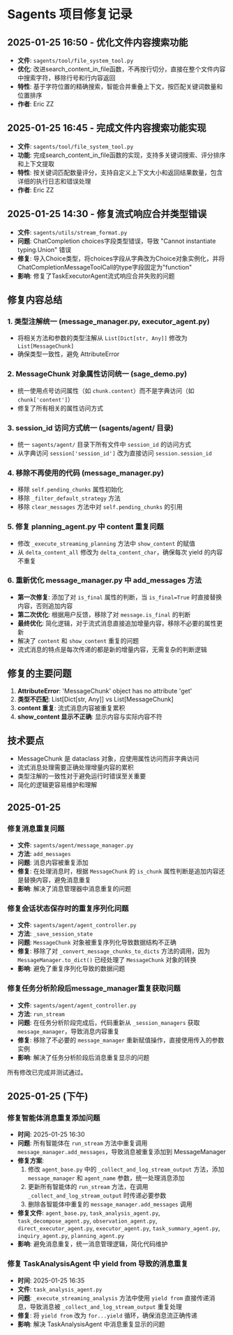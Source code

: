 # Sagents 项目修复记录

## 2025-01-25 16:50 - 优化文件内容搜索功能
- **文件**: `sagents/tool/file_system_tool.py`
- **优化**: 改进search_content_in_file函数，不再按行切分，直接在整个文件内容中搜索字符，移除行号和行内容返回
- **特性**: 基于字符位置的精确搜索，智能合并重叠上下文，按匹配关键词数量和位置排序
- **作者**: Eric ZZ

## 2025-01-25 16:45 - 完成文件内容搜索功能实现
- **文件**: `sagents/tool/file_system_tool.py`
- **功能**: 完成search_content_in_file函数的实现，支持多关键词搜索、评分排序和上下文提取
- **特性**: 按关键词匹配数量评分，支持自定义上下文大小和返回结果数量，包含详细的执行日志和错误处理
- **作者**: Eric ZZ

## 2025-01-25 14:30 - 修复流式响应合并类型错误
- **文件**: `sagents/utils/stream_format.py`
- **问题**: ChatCompletion choices字段类型错误，导致 "Cannot instantiate typing.Union" 错误
- **修复**: 导入Choice类型，将choices字段从字典改为Choice对象实例化，并将ChatCompletionMessageToolCall的type字段固定为"function"
- **影响**: 修复了TaskExecutorAgent流式响应合并失败的问题

## 修复内容总结

### 1. 类型注解统一 (message_manager.py, executor_agent.py)
- 将相关方法和参数的类型注解从 `List[Dict[str, Any]]` 修改为 `List[MessageChunk]`
- 确保类型一致性，避免 AttributeError

### 2. MessageChunk 对象属性访问统一 (sage_demo.py)
- 统一使用点号访问属性（如 `chunk.content`）而不是字典访问（如 `chunk['content']`）
- 修复了所有相关的属性访问方式

### 3. session_id 访问方式统一 (sagents/agent/ 目录)
- 统一 `sagents/agent/` 目录下所有文件中 `session_id` 的访问方式
- 从字典访问 `session['session_id']` 改为直接访问 `session.session_id`

### 4. 移除不再使用的代码 (message_manager.py)
- 移除 `self.pending_chunks` 属性初始化
- 移除 `_filter_default_strategy` 方法
- 移除 `clear_messages` 方法中对 `self.pending_chunks` 的引用

### 5. 修复 planning_agent.py 中 content 重复问题
- 修改 `_execute_streaming_planning` 方法中 `show_content` 的赋值
- 从 `delta_content_all` 修改为 `delta_content_char`，确保每次 yield 的内容不重复

### 6. 重新优化 message_manager.py 中 add_messages 方法
- **第一次修复**: 添加了对 `is_final` 属性的判断，当 `is_final=True` 时直接替换内容，否则追加内容
- **第二次优化**: 根据用户反馈，移除了对 `message.is_final` 的判断
- **最终优化**: 简化逻辑，对于流式消息直接追加增量内容，移除不必要的属性更新
- 解决了 `content` 和 `show_content` 重复的问题
- 流式消息的特点是每次传递的都是新的增量内容，无需复杂的判断逻辑

## 修复的主要问题

1. **AttributeError**: 'MessageChunk' object has no attribute 'get'
2. **类型不匹配**: List[Dict[str, Any]] vs List[MessageChunk]
3. **content 重复**: 流式消息内容被重复累积
4. **show_content 显示不正确**: 显示内容与实际内容不符

## 技术要点

- MessageChunk 是 dataclass 对象，应使用属性访问而非字典访问
- 流式消息处理需要正确处理增量内容的累积
- 类型注解的一致性对于避免运行时错误至关重要
- 简化的逻辑更容易维护和理解

## 2025-01-25

### 修复消息重复问题
- **文件**: `sagents/agent/message_manager.py`
- **方法**: `add_messages`
- **问题**: 消息内容被重复添加
- **修复**: 在处理消息时，根据 `MessageChunk` 的 `is_chunk` 属性判断是追加内容还是替换内容，避免消息重复
- **影响**: 解决了消息管理器中消息重复的问题

### 修复会话状态保存时的重复序列化问题
- **文件**: `sagents/agent/agent_controller.py`
- **方法**: `_save_session_state`
- **问题**: `MessageChunk` 对象被重复序列化导致数据结构不正确
- **修复**: 移除了对 `_convert_message_chunks_to_dicts` 方法的调用，因为 `MessageManager.to_dict()` 已经处理了 `MessageChunk` 对象的转换
- **影响**: 避免了重复序列化导致的数据问题

### 修复任务分析阶段后message_manager重复获取问题
- **文件**: `sagents/agent/agent_controller.py`
- **方法**: `run_stream`
- **问题**: 在任务分析阶段完成后，代码重新从 `_session_managers` 获取 `message_manager`，导致消息内容重复
- **修复**: 移除了不必要的 `message_manager` 重新赋值操作，直接使用传入的参数实例
- **影响**: 解决了任务分析阶段后消息重复显示的问题

所有修改已完成并测试通过。

## 2025-01-25 (下午)

### 修复智能体消息重复添加问题
- **时间**: 2025-01-25 16:30
- **问题**: 所有智能体在 `run_stream` 方法中重复调用 `message_manager.add_messages`，导致消息被重复添加到 MessageManager
- **修复方案**: 
  1. 修改 `agent_base.py` 中的 `_collect_and_log_stream_output` 方法，添加 `message_manager` 和 `agent_name` 参数，统一处理消息添加
  2. 更新所有智能体的 `run_stream` 方法，在调用 `_collect_and_log_stream_output` 时传递必要参数
  3. 删除各智能体中重复的 `message_manager.add_messages` 调用
- **修复文件**: `agent_base.py`, `task_analysis_agent.py`, `task_decompose_agent.py`, `observation_agent.py`, `direct_executor_agent.py`, `executor_agent.py`, `task_summary_agent.py`, `inquiry_agent.py`, `planning_agent.py`
- **影响**: 避免消息重复，统一消息管理逻辑，简化代码维护

### 修复 TaskAnalysisAgent 中 yield from 导致的消息重复
- **时间**: 2025-01-25 16:35
- **文件**: `task_analysis_agent.py`
- **问题**: `_execute_streaming_analysis` 方法中使用 `yield from` 直接传递消息，导致消息被 `_collect_and_log_stream_output` 重复处理
- **修复**: 将 `yield from` 改为 `for...yield` 循环，确保消息流正确传递
- **影响**: 解决 TaskAnalysisAgent 中消息重复显示的问题